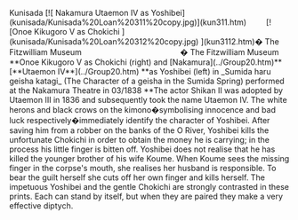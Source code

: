 Kunisada \[!\[ Nakamura Utaemon IV as Yoshibei\](kunisada/Kunisada%20Loan%20311%20copy.jpg)\](kun311.htm)         \[!\[Onoe Kikugoro V as Chokichi \](kunisada/Kunisada%20Loan%20312%20copy.jpg) \](kun3112.htm)� The Fitzwilliam Museum                                             � The Fitzwilliam Museum \*\*Onoe Kikugoro V as Chokichi (right) and \[Nakamura\](../Group20.htm)\*\* \[\*\*Utaemon IV\*\*\](../Group20.htm) \*\*as Yoshibei (left) in \_Sumida haru geisha katagi\_ (The Character of a geisha in the Sumida Spring) performed at the Nakamura Theatre in 03/1838 \*\*The actor Shikan II was adopted by Utaemon III in 1836 and subsequently took the name Utaemon IV. The white herons and black crows on the kimono�symbolising innocence and bad luck respectively�immediately identify the character of Yoshibei. After saving him from a robber on the banks of the O River, Yoshibei kills the unfortunate Chokichi in order to obtain the money he is carrying; in the process his little finger is bitten off. Yoshibei does not realise that he has killed the younger brother of his wife Koume. When Koume sees the missing finger in the corpse's mouth, she realises her husband is responsible. To bear the guilt herself she cuts off her own finger and kills herself. The impetuous Yoshibei and the gentle Chokichi are strongly contrasted in these prints. Each can stand by itself, but when they are paired they make a very effective diptych.
